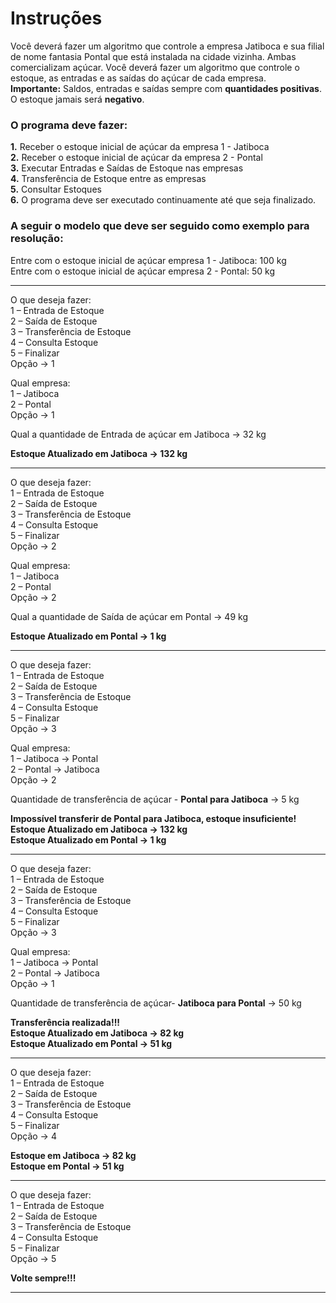 # Instruções

Você deverá fazer um algoritmo que controle a empresa Jatiboca e sua filial de 
nome fantasia Pontal que está instalada na cidade vizinha. Ambas comercializam 
açúcar. Você deverá fazer um algoritmo que controle o estoque, as entradas e as 
saídas do açúcar de cada empresa.<br> 
<Strong>Importante:</Strong> Saldos, entradas e saídas sempre com 
<Strong>quantidades positivas</Strong>. O estoque jamais será <Strong>negativo</Strong>. 
 
### O programa deve fazer: 
<Strong>1.</Strong> Receber o estoque inicial de açúcar da empresa 1 - Jatiboca <br>
<Strong>2.</Strong> Receber o estoque inicial de açúcar da empresa 2 - Pontal <br>
<Strong>3.</Strong> Executar Entradas e Saídas de Estoque nas empresas <br>
<Strong>4.</Strong> Transferência de Estoque entre as empresas <br> 
<Strong>5.</Strong> Consultar Estoques <br>
<Strong>6.</Strong> O programa deve ser executado continuamente até que seja finalizado. <br>
 
### A seguir o modelo que deve ser seguido como exemplo para resolução: 
 
Entre com o estoque inicial de açúcar empresa 1 - Jatiboca: 100 kg <br>
Entre com o estoque inicial de açúcar empresa 2 - Pontal: 50 kg <br>

-------------------------------------------------- 
O que deseja fazer: <br>
 1 – Entrada de Estoque <br>
 2 – Saída de Estoque <br>
 3 – Transferência de Estoque <br>
 4 – Consulta Estoque <br>
 5 – Finalizar <br>
       Opção -> 1 <br>
 
 Qual empresa:<br> 
 1 – Jatiboca <br>
 2 – Pontal <br>
 Opção -> 1 <br>
 
Qual a quantidade de Entrada de açúcar em Jatiboca -> 32 kg<br> 

<Strong>Estoque Atualizado em Jatiboca -> 132 kg</Strong>

-------------------------------------------------- 
O que deseja fazer: <br>
 1 – Entrada de Estoque <br>
 2 – Saída de Estoque <br>
 3 – Transferência de Estoque <br>
 4 – Consulta Estoque <br>
 5 – Finalizar <br>
       Opção -> 2 <br> 
 
 Qual empresa: <br>
 1 – Jatiboca <br>
 2 – Pontal <br>
 Opção -> 2 <br>
 
Qual a quantidade de Saída de açúcar em Pontal -> 49 kg <br>

<Strong>Estoque Atualizado em Pontal -> 1 kg</Strong>

-------------------------------------------------- 
O que deseja fazer:<br> 
 1 – Entrada de Estoque <br>
 2 – Saída de Estoque <br>
 3 – Transferência de Estoque <br>
 4 – Consulta Estoque <br> 
 5 – Finalizar <br>
       Opção -> 3 <br>
 
 Qual empresa:<br> 
 1 – Jatiboca -> Pontal<br> 
 2 – Pontal -> Jatiboca <br>
 Opção -> 2 <br>
 
Quantidade de transferência de açúcar - <Strong>Pontal para Jatiboca</Strong> -> 5 kg 
 
<Strong>Impossível transferir de Pontal para Jatiboca, estoque insuficiente! <br>
Estoque Atualizado em Jatiboca -> 132 kg <br>
Estoque Atualizado em Pontal -> 1 kg </Strong>

-------------------------------------------------- 
O que deseja fazer: <br> 
 1 – Entrada de Estoque <br> 
 2 – Saída de Estoque <br> 
 3 – Transferência de Estoque <br> 
 4 – Consulta Estoque <br> 
 5 – Finalizar  
       Opção -> 3<br>  
 
 Qual empresa: <br> 
 1 – Jatiboca -> Pontal <br> 
 2 – Pontal -> Jatiboca <br> 
       Opção -> 1 <br> 
 
Quantidade de transferência de açúcar- <Strong>Jatiboca para Pontal</Strong> -> 50 kg <br> 
 
<Strong>Transferência realizada!!! <br>
Estoque Atualizado em Jatiboca -> 82 kg <br>
Estoque Atualizado em Pontal -> 51 kg </Strong>

-------------------------------------------------- 
O que deseja fazer: <br>
 1 – Entrada de Estoque <br>
 2 – Saída de Estoque <br>
 3 – Transferência de Estoque<br> 
 4 – Consulta Estoque <br>
 5 – Finalizar <br>
       Opção -> 4 <br>
 
<Strong>Estoque em Jatiboca -> 82 kg <br>
Estoque em Pontal -> 51 kg <br></Strong>

-------------------------------------------------- 
O que deseja fazer:<br> 
 1 – Entrada de Estoque <br>
 2 – Saída de Estoque <br>
 3 – Transferência de Estoque <br>
 4 – Consulta Estoque <br>
 5 – Finalizar <br>
       Opção -> 5 <br>
       
<Strong>Volte sempre!!! </Strong>

--------------------------------------------------
